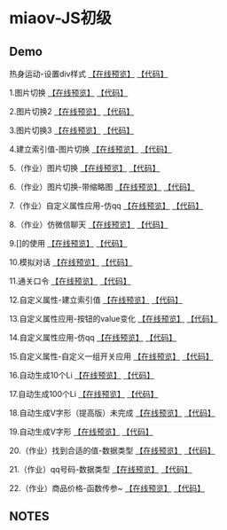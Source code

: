 # miaov-JS初级
## Demo
热身运动-设置div样式 
[【在线预览】](https://johnchow2017.github.io/Demo/miaov-JS初级/热身运动-设置div样式.html) [【代码】](https://github.com/JohnChow2017/miaov-JS/blob/master/miaov-JS%E5%88%9D%E7%BA%A7/%E7%83%AD%E8%BA%AB%E8%BF%90%E5%8A%A8-%E8%AE%BE%E7%BD%AEdiv%E6%A0%B7%E5%BC%8F.html)<br>

1.图片切换
[【在线预览】](https://johnchow2017.github.io/Demo/miaov-JS初级/图片切换.html) [【代码】](https://github.com/JohnChow2017/Demo/blob/master/miaov-JS%E5%88%9D%E7%BA%A7/%E5%9B%BE%E7%89%87%E5%88%87%E6%8D%A2.html)<br>

2.图片切换2
[【在线预览】](https://johnchow2017.github.io/Demo/miaov-JS初级/图片切换2.html) [【代码】](https://github.com/JohnChow2017/Demo/blob/master/miaov-JS%E5%88%9D%E7%BA%A7/%E5%9B%BE%E7%89%87%E5%88%87%E6%8D%A22.html)<br>

3.图片切换3
[【在线预览】](https://johnchow2017.github.io/Demo/miaov-JS初级/图片切换3.html) [【代码】](https://github.com/JohnChow2017/Demo/blob/master/miaov-JS%E5%88%9D%E7%BA%A7/%E5%9B%BE%E7%89%87%E5%88%87%E6%8D%A23.html)<br>

4.建立索引值-图片切换
[【在线预览】](https://johnchow2017.github.io/Demo/miaov-JS初级/建立索引值-图片切换.html) [【代码】](https://github.com/JohnChow2017/Demo/blob/master/miaov-JS%E5%88%9D%E7%BA%A7/%E5%BB%BA%E7%AB%8B%E7%B4%A2%E5%BC%95%E5%80%BC-%E5%9B%BE%E7%89%87%E5%88%87%E6%8D%A2.html)<br>

5.（作业）图片切换
[【在线预览】](https://johnchow2017.github.io/Demo/miaov-JS初级/（作业）图片切换.html) [【代码】](https://github.com/JohnChow2017/Demo/blob/master/miaov-JS%E5%88%9D%E7%BA%A7/%EF%BC%88%E4%BD%9C%E4%B8%9A%EF%BC%89%E5%9B%BE%E7%89%87%E5%88%87%E6%8D%A2.html)<br>

6.（作业）图片切换-带缩略图
[【在线预览】](https://johnchow2017.github.io/Demo/miaov-JS初级/（作业）图片切换-带缩略图.html) [【代码】](https://github.com/JohnChow2017/Demo/blob/master/miaov-JS%E5%88%9D%E7%BA%A7/%EF%BC%88%E4%BD%9C%E4%B8%9A%EF%BC%89%E5%9B%BE%E7%89%87%E5%88%87%E6%8D%A2-%E5%B8%A6%E7%BC%A9%E7%95%A5%E5%9B%BE.html)<br>

7.（作业）自定义属性应用-仿qq
[【在线预览】](https://johnchow2017.github.io/Demo/miaov-JS初级/（作业）自定义属性应用-仿qq.html) [【代码】](https://github.com/JohnChow2017/Demo/blob/master/miaov-JS%E5%88%9D%E7%BA%A7/%EF%BC%88%E4%BD%9C%E4%B8%9A%EF%BC%89%E8%87%AA%E5%AE%9A%E4%B9%89%E5%B1%9E%E6%80%A7%E5%BA%94%E7%94%A8-%E4%BB%BFqq.html)<br>

8.（作业）仿微信聊天
[【在线预览】](https://johnchow2017.github.io/Demo/miaov-JS初级/（作业）仿微信聊天.html) [【代码】](https://github.com/JohnChow2017/Demo/blob/master/miaov-JS%E5%88%9D%E7%BA%A7/%EF%BC%88%E4%BD%9C%E4%B8%9A%EF%BC%89%E4%BB%BF%E5%BE%AE%E4%BF%A1%E8%81%8A%E5%A4%A9.html)<br>

9.[]的使用
[【在线预览】](https://johnchow2017.github.io/Demo/miaov-JS初级/[]的使用.html) [【代码】](https://github.com/JohnChow2017/Demo/blob/master/miaov-JS%E5%88%9D%E7%BA%A7/%5B%5D%E7%9A%84%E4%BD%BF%E7%94%A8.html)<br>

10.模拟对话
[【在线预览】](https://johnchow2017.github.io/Demo/miaov-JS初级/模拟对话.html) [【代码】](https://github.com/JohnChow2017/Demo/blob/master/miaov-JS%E5%88%9D%E7%BA%A7/%E6%A8%A1%E6%8B%9F%E5%AF%B9%E8%AF%9D.html)<br>

11.通关口令
[【在线预览】](https://johnchow2017.github.io/Demo/miaov-JS初级/通关口令.html) [【代码】](https://github.com/JohnChow2017/Demo/blob/master/miaov-JS%E5%88%9D%E7%BA%A7/%E9%80%9A%E5%85%B3%E5%8F%A3%E4%BB%A4.html)<br>

12.自定义属性-建立索引值
[【在线预览】](https://johnchow2017.github.io/Demo/miaov-JS初级/自定义属性-建立索引值.html) [【代码】](https://github.com/JohnChow2017/Demo/blob/master/miaov-JS%E5%88%9D%E7%BA%A7/%E8%87%AA%E5%AE%9A%E4%B9%89%E5%B1%9E%E6%80%A7-%E5%BB%BA%E7%AB%8B%E7%B4%A2%E5%BC%95%E5%80%BC.html)<br>

13.自定义属性应用-按钮的value变化
[【在线预览】](https://johnchow2017.github.io/Demo/miaov-JS初级/自定义属性应用-按钮的value变化.html) [【代码】](https://github.com/JohnChow2017/Demo/blob/master/miaov-JS%E5%88%9D%E7%BA%A7/%E8%87%AA%E5%AE%9A%E4%B9%89%E5%B1%9E%E6%80%A7%E5%BA%94%E7%94%A8-%E6%8C%89%E9%92%AE%E7%9A%84value%E5%8F%98%E5%8C%96.html)<br>

14.自定义属性应用-仿qq
[【在线预览】](https://johnchow2017.github.io/Demo/miaov-JS初级/自定义属性应用-仿qq.html) [【代码】](https://github.com/JohnChow2017/Demo/blob/master/miaov-JS%E5%88%9D%E7%BA%A7/%E8%87%AA%E5%AE%9A%E4%B9%89%E5%B1%9E%E6%80%A7%E5%BA%94%E7%94%A8-%E4%BB%BFqq.html)<br>

15.自定义属性-自定义一组开关应用
[【在线预览】](https://johnchow2017.github.io/Demo/miaov-JS初级/自定义属性-自定义一组开关应用.html) [【代码】](https://github.com/JohnChow2017/Demo/blob/master/miaov-JS%E5%88%9D%E7%BA%A7/%E8%87%AA%E5%AE%9A%E4%B9%89%E5%B1%9E%E6%80%A7-%E8%87%AA%E5%AE%9A%E4%B9%89%E4%B8%80%E7%BB%84%E5%BC%80%E5%85%B3%E5%BA%94%E7%94%A8.html)<br>

16.自动生成10个Li
[【在线预览】](https://johnchow2017.github.io/Demo/miaov-JS初级/自动生成10个Li.html) [【代码】](https://github.com/JohnChow2017/Demo/blob/master/miaov-JS%E5%88%9D%E7%BA%A7/%E8%87%AA%E5%8A%A8%E7%94%9F%E6%88%9010%E4%B8%AALi.html)<br>

17.自动生成100个Li
[【在线预览】](https://johnchow2017.github.io/Demo/miaov-JS初级/自动生成100个Li.html) [【代码】](https://github.com/JohnChow2017/Demo/blob/master/miaov-JS%E5%88%9D%E7%BA%A7/%E8%87%AA%E5%8A%A8%E7%94%9F%E6%88%90100%E4%B8%AALi.html)<br>

18.自动生成V字形（提高版）未完成
[【在线预览】](https://johnchow2017.github.io/Demo/miaov-JS初级/自动生成V字形（提高版）未完成.html) [【代码】](https://github.com/JohnChow2017/Demo/blob/master/miaov-JS%E5%88%9D%E7%BA%A7/%E8%87%AA%E5%8A%A8%E7%94%9F%E6%88%90V%E5%AD%97%E5%BD%A2%EF%BC%88%E6%8F%90%E9%AB%98%E7%89%88%EF%BC%89%E6%9C%AA%E5%AE%8C%E6%88%90.html)<br>

19.自动生成V字形
[【在线预览】](https://johnchow2017.github.io/Demo/miaov-JS初级/自动生成V字形.html) [【代码】](https://github.com/JohnChow2017/Demo/blob/master/miaov-JS%E5%88%9D%E7%BA%A7/%E8%87%AA%E5%8A%A8%E7%94%9F%E6%88%90V%E5%AD%97%E5%BD%A2.html)<br>

20.（作业）找到合适的值-数据类型
[【在线预览】](https://johnchow2017.github.io/Demo/miaov-JS初级/（作业）找到合适的值-数据类型.html) [【代码】](https://github.com/JohnChow2017/miaov-JS/blob/master/miaov-JS%E5%88%9D%E7%BA%A7/%EF%BC%88%E4%BD%9C%E4%B8%9A%EF%BC%89%E6%89%BE%E5%88%B0%E5%90%88%E9%80%82%E7%9A%84%E5%80%BC-%E6%95%B0%E6%8D%AE%E7%B1%BB%E5%9E%8B.html)<br>

21.（作业）qq号码-数据类型
[【在线预览】](https://johnchow2017.github.io/Demo/miaov-JS初级/（作业）qq号码-数据类型.html) [【代码】](https://github.com/JohnChow2017/miaov-JS/blob/master/miaov-JS%E5%88%9D%E7%BA%A7/%EF%BC%88%E4%BD%9C%E4%B8%9A%EF%BC%89qq%E5%8F%B7%E7%A0%81-%E6%95%B0%E6%8D%AE%E7%B1%BB%E5%9E%8B.html)<br>

22.（作业）商品价格-函数传参~
[【在线预览】](https://johnchow2017.github.io/Demo/miaov-JS初级/（作业）商品价格-函数传参.html) [【代码】](https://github.com/JohnChow2017/miaov-JS/blob/master/miaov-JS%E5%88%9D%E7%BA%A7/%EF%BC%88%E4%BD%9C%E4%B8%9A%EF%BC%89%E5%95%86%E5%93%81%E4%BB%B7%E6%A0%BC-%E5%87%BD%E6%95%B0%E4%BC%A0%E5%8F%82.html)<br>


## NOTES
####
